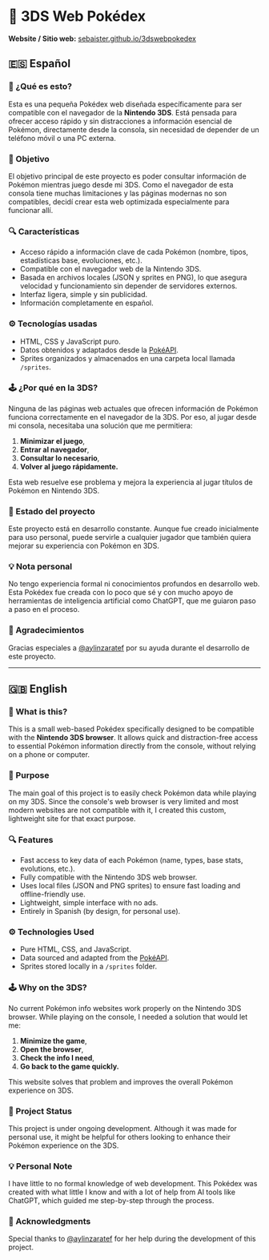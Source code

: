 # 📱 3DS Web Pokédex

**Website / Sitio web:** [sebaister.github.io/3dswebpokedex](https://sebaister.github.io/3dswebpokedex)

## 🇪🇸 Español

### 📖 ¿Qué es esto?

Esta es una pequeña Pokédex web diseñada específicamente para ser compatible con el navegador de la **Nintendo 3DS**. Está pensada para ofrecer acceso rápido y sin distracciones a información esencial de Pokémon, directamente desde la consola, sin necesidad de depender de un teléfono móvil o una PC externa.

### 🎯 Objetivo

El objetivo principal de este proyecto es poder consultar información de Pokémon mientras juego desde mi 3DS. Como el navegador de esta consola tiene muchas limitaciones y las páginas modernas no son compatibles, decidí crear esta web optimizada especialmente para funcionar allí.

### 🔍 Características

- Acceso rápido a información clave de cada Pokémon (nombre, tipos, estadísticas base, evoluciones, etc.).
- Compatible con el navegador web de la Nintendo 3DS.
- Basada en archivos locales (JSON y sprites en PNG), lo que asegura velocidad y funcionamiento sin depender de servidores externos.
- Interfaz ligera, simple y sin publicidad.
- Información completamente en español.

### ⚙️ Tecnologías usadas

- HTML, CSS y JavaScript puro.
- Datos obtenidos y adaptados desde la [PokéAPI](https://pokeapi.co/).
- Sprites organizados y almacenados en una carpeta local llamada `/sprites`.

### 🕹️ ¿Por qué en la 3DS?

Ninguna de las páginas web actuales que ofrecen información de Pokémon funciona correctamente en el navegador de la 3DS. Por eso, al jugar desde mi consola, necesitaba una solución que me permitiera:

1. **Minimizar el juego**,  
2. **Entrar al navegador**,  
3. **Consultar lo necesario**,  
4. **Volver al juego rápidamente.**

Esta web resuelve ese problema y mejora la experiencia al jugar títulos de Pokémon en Nintendo 3DS.

### 🚧 Estado del proyecto

Este proyecto está en desarrollo constante. Aunque fue creado inicialmente para uso personal, puede servirle a cualquier jugador que también quiera mejorar su experiencia con Pokémon en 3DS.


### 💡 Nota personal

No tengo experiencia formal ni conocimientos profundos en desarrollo web. Esta Pokédex fue creada con lo poco que sé
y con mucho apoyo de herramientas de inteligencia artificial como ChatGPT, que me guiaron paso a paso en el proceso.


### 🙏 Agradecimientos

Gracias especiales a [@aylinzaratef](https://github.com/aylinzaratef) por su ayuda durante el desarrollo de este proyecto.

---

## 🇬🇧 English

### 📖 What is this?

This is a small web-based Pokédex specifically designed to be compatible with the **Nintendo 3DS browser**. It allows quick and distraction-free access to essential Pokémon information directly from the console, without relying on a phone or computer.

### 🎯 Purpose

The main goal of this project is to easily check Pokémon data while playing on my 3DS. Since the console's web browser is very limited and most modern websites are not compatible with it, I created this custom, lightweight site for that exact purpose.

### 🔍 Features

- Fast access to key data of each Pokémon (name, types, base stats, evolutions, etc.).
- Fully compatible with the Nintendo 3DS web browser.
- Uses local files (JSON and PNG sprites) to ensure fast loading and offline-friendly use.
- Lightweight, simple interface with no ads.
- Entirely in Spanish (by design, for personal use).

### ⚙️ Technologies Used

- Pure HTML, CSS, and JavaScript.
- Data sourced and adapted from the [PokéAPI](https://pokeapi.co/).
- Sprites stored locally in a `/sprites` folder.

### 🕹️ Why on the 3DS?

No current Pokémon info websites work properly on the Nintendo 3DS browser. While playing on the console, I needed a solution that would let me:

1. **Minimize the game**,  
2. **Open the browser**,  
3. **Check the info I need**,  
4. **Go back to the game quickly.**

This website solves that problem and improves the overall Pokémon experience on 3DS.

### 🚧 Project Status

This project is under ongoing development. Although it was made for personal use, it might be helpful for others looking to enhance their Pokémon experience on the 3DS.


### 💡 Personal Note

I have little to no formal knowledge of web development. This Pokédex was created with what little I know and with
a lot of help from AI tools like ChatGPT, which guided me step-by-step through the process.


### 🙏 Acknowledgments

Special thanks to [@aylinzaratef](https://github.com/aylinzaratef) for her help during the development of this project.
